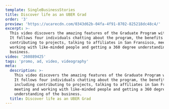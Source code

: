 ```yaml
---
template: SingleBusinessStories
title: Discover life as an UBER Grad
order: '3'
preview: 'https://ucarecdn.com/0343d62b-04fa-4f91-8702-825218dc48c4/'
excerpt: >-
  This video discovers the amazing features of the Graduate Program with UBER!
  It follows four individuals chatting about the program, the benefits including
  contributing to projects, talking to affiliates in San Fransisco, meeting and
  working with like-minded people and getting a 360 degree understanding of the
  business.
video: '260889425'
tags: 'promo, ad, video, videography'
meta:
  description: >-
    This video discovers the amazing features of the Graduate Program with UBER!
    It follows four individuals chatting about the program, the benefits
    including contributing to projects, talking to affiliates in San Fransisco,
    meeting and working with like-minded people and getting a 360 degree
    understanding of the business.
  title: Discover life as an UBER Grad
---
```



